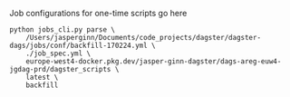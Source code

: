 Job configurations for one-time scripts go here

```shell
python jobs_cli.py parse \
    /Users/jasperginn/Documents/code_projects/dagster/dagster-dags/jobs/conf/backfill-170224.yml \
    ./job_spec.yml \
    europe-west4-docker.pkg.dev/jasper-ginn-dagster/dags-areg-euw4-jgdag-prd/dagster_scripts \
    latest \
    backfill
```
